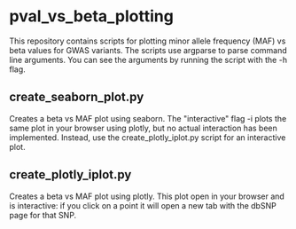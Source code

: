 # pval_vs_beta_plotting

This repository contains scripts for plotting minor allele frequency (MAF) vs beta values for GWAS variants.
The scripts use argparse to parse command line arguments. You can see the arguments by running the script with the -h flag.

## create_seaborn_plot.py

Creates a beta vs MAF plot using seaborn. The "interactive" flag -i plots the same plot in your browser using plotly,
but no actual interaction has been implemented. Instead, use the create_plotly_iplot.py script for an interactive plot.

## create_plotly_iplot.py

Creates a beta vs MAF plot using plotly. This plot open in your browser and is interactive: if you click on a point it
will open a new tab with the dbSNP page for that SNP.